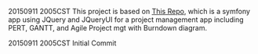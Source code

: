 

20150911 2005CST This project is based on [This Repo](https://github.com/nagyist/PlanIT), which is a symfony app using JQuery and JQueryUI for a project management app including PERT, GANTT, and Agile Project mgt with Burndown diagram. 


20150911 2005CST Initial Commit

